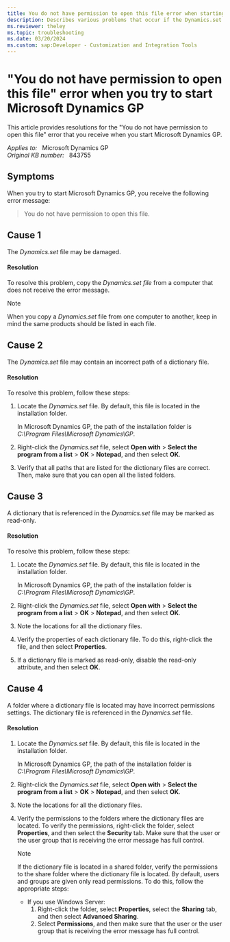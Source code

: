 ```yaml
---
title: You do not have permission to open this file error when starting Microsoft Dynamics GP
description: Describes various problems that occur if the Dynamics.set file is corrupted or contains an incorrect path of a dictionary file. Resolutions are provided.
ms.reviewer: theley
ms.topic: troubleshooting
ms.date: 03/20/2024
ms.custom: sap:Developer - Customization and Integration Tools
---
```

# "You do not have permission to open this file" error when you try to start Microsoft Dynamics GP

This article provides resolutions for the "You do not have permission to open this file" error that you receive when you start Microsoft Dynamics GP.

_Applies to:_ &nbsp; Microsoft Dynamics GP  
_Original KB number:_ &nbsp; 843755

## Symptoms

When you try to start Microsoft Dynamics GP, you receive the following error message:

> You do not have permission to open this file.

## Cause 1

The _Dynamics.set_ file may be damaged.

#### Resolution

To resolve this problem, copy the _Dynamics.set file_ from a computer that does not receive the error message.

> [!NOTE]
> When you copy a _Dynamics.set_ file from one computer to another, keep in mind the same products should be listed in each file.

## Cause 2

The _Dynamics.set_ file may contain an incorrect path of a dictionary file.

#### Resolution 

To resolve this problem, follow these steps:

1. Locate the _Dynamics.set_ file. By default, this file is located in the installation folder.

   In Microsoft Dynamics GP, the path of the installation folder is _C:\Program Files\Microsoft Dynamics\GP_.

3. Right-click the _Dynamics.set_ file, select **Open with** > **Select the program from a list** > **OK** > **Notepad**, and then select **OK**.
4. Verify that all paths that are listed for the dictionary files are correct. Then, make sure that you can open all the listed folders. 

## Cause 3

A dictionary that is referenced in the _Dynamics.set_ file may be marked as read-only.

#### Resolution

To resolve this problem, follow these steps:

1. Locate the _Dynamics.set_ file. By default, this file is located in the installation folder. 

   In Microsoft Dynamics GP, the path of the installation folder is _C:\Program Files\Microsoft Dynamics\GP_.
   
2. Right-click the _Dynamics.set_ file, select **Open with** > **Select the program from a list** > **OK** > **Notepad**, and then select **OK**.
3. Note the locations for all the dictionary files.
4. Verify the properties of each dictionary file. To do this, right-click the file, and then select **Properties**.
5. If a dictionary file is marked as read-only, disable the read-only attribute, and then select **OK**.

## Cause 4

A folder where a dictionary file is located may have incorrect permissions settings. The dictionary file is referenced in the _Dynamics.set_ file. 

#### Resolution

1. Locate the _Dynamics.set_ file. By default, this file is located in the installation folder. 

   In Microsoft Dynamics GP, the path of the installation folder is _C:\Program Files\Microsoft Dynamics\GP_.
   
2. Right-click the _Dynamics.set_ file, select **Open with** > **Select the program from a list** > **OK** > **Notepad**, and then select **OK**.
3. Note the locations for all the dictionary files.

4. Verify the permissions to the folders where the dictionary files are located. To verify the permissions, right-click the folder, select **Properties**, and then select the **Security** tab. Make sure that the user or the user group that is receiving the error message has full control.

    > [!NOTE]
    > If the dictionary file is located in a shared folder, verify the permissions to the share folder where the dictionary file is located. By default, users and groups are given only read permissions. To do this, follow the appropriate steps:
    >
    > - If you use Windows Server:
    >   1. Right-click the folder, select **Properties**, select the **Sharing** tab, and then select **Advanced Sharing**.
    >   2. Select **Permissions**, and then make sure that the user or the user group that is receiving the error message has full control.
